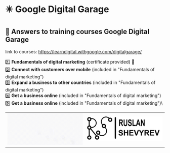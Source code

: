 # :eight_pointed_black_star: Google Digital Garage

## :star2: Answers to training courses Google Digital Garage

link to courses:
https://learndigital.withgoogle.com/digitalgarage/

:one: **Fundamentals of digital marketing** (certificate provided) :scroll:\
:two: **Connect with customers over mobile** (included in "Fundamentals of digital marketing")\
:three: **Expand a business to other countries** (included in "Fundamentals of digital marketing")\
:four: **Get a business online** (included in "Fundamentals of digital marketing")\
:five: **Get a business online** (included in "Fundamentals of digital marketing")\

<table>
  <tr>
    <td valign="center" width="49%"><img src="https://github.com/Ruslan-Shevyrev/Ruslan-Shevyrev/blob/main/logoRS/logo_mini.gif" title="logo"></td>
    <td valign="center" width="49%"><img src="https://github.com/Ruslan-Shevyrev/Ruslan-Shevyrev/blob/main/logoRS/logoRS_FULL.png" title="RuslanShevyrev"></td>
  </tr>
</table>